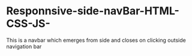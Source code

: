 # Responnsive-side-navBar-HTML-CSS-JS-
This is a navbar which emerges from side and closes on clicking outside navigation bar
